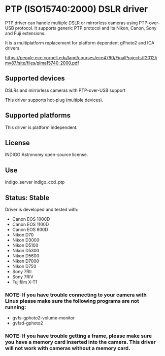 # PTP (ISO15740:2000) DSLR driver

PTP driver can handle multiple DSLR or mirrorless cameras using PTP-over-USB protocol. It supports generic PTP protocol and its Nikon, Canon, Sony and Fuji extensions.

It is a multiplatform replacement for platform dependent gPhoto2 and ICA drivers.

https://people.ece.cornell.edu/land/courses/ece4760/FinalProjects/f2012/jmv87/site/files/pima15740-2000.pdf

## Supported devices

DSLRs and mirrorless cameras with PTP-over-USB support

This driver supports hot-plug (multiple devices).

## Supported platforms

This driver is platform independent.

## License

INDIGO Astronomy open-source license.

## Use

indigo_server indigo_ccd_ptp

## Status: Stable

Driver is developed and tested with:
* Canon EOS 1000D
* Canon EOS 1100D
* Canon EOS 600D
* Nikon D70
* Nikon D3000
* Nikon D5100
* Nikon D5300
* Nikon D5600
* Nikon D7000
* Nikon D750
* Sony 7RII
* Sony 7RIV
* Fujifilm X-T1

### NOTE: If you have trouble connecting to your camera with Linux please make sure the following programs are not running:
* gvfs-gphoto2-volume-monitor
* gvfsd-gphoto2

### NOTE: If you have trouble getting a frame, please make sure you have a memory card inserted into the camera. This driver will not work with cameras without a memory card.
